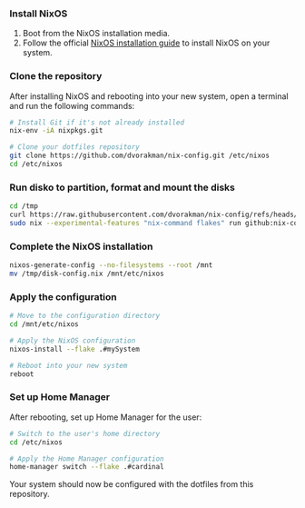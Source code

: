 ### Install NixOS

1. Boot from the NixOS installation media.
2. Follow the official [NixOS installation guide](https://nixos.org/manual/nixos/stable/#sec-installation) to install NixOS on your system.

### Clone the repository

After installing NixOS and rebooting into your new system, open a terminal and run the following commands:

```sh
# Install Git if it's not already installed
nix-env -iA nixpkgs.git

# Clone your dotfiles repository
git clone https://github.com/dvorakman/nix-config.git /etc/nixos
cd /etc/nixos
```

### Run disko to partition, format and mount the disks

```sh
cd /tmp
curl https://raw.githubusercontent.com/dvorakman/nix-config/refs/heads/main/disk-config.nix -o /tmp/disk-config.nix
sudo nix --experimental-features "nix-command flakes" run github:nix-community/disko/latest -- --mode disko /tmp/disk-config.nix
```

### Complete the NixOS installation

```sh
nixos-generate-config --no-filesystems --root /mnt
mv /tmp/disk-config.nix /mnt/etc/nixos
```

### Apply the configuration

```sh
# Move to the configuration directory
cd /mnt/etc/nixos

# Apply the NixOS configuration
nixos-install --flake .#mySystem

# Reboot into your new system
reboot
```

### Set up Home Manager

After rebooting, set up Home Manager for the user:

```sh
# Switch to the user's home directory
cd /etc/nixos

# Apply the Home Manager configuration
home-manager switch --flake .#cardinal
```

Your system should now be configured with the dotfiles from this repository.
